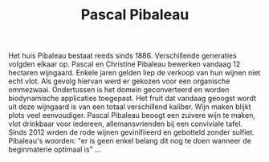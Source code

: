 ﻿---
title: Pascal Pibaleau
huis:  Dom. Pibaleau
dept:  Indre et Loire
regio: Touraine (Loire)
photo: pibaleau.jpeg
layout: wijnhuis

wijnen:
    - naam:  La Perlette'11
      ref:   
      app:   Vin de France
      type:  Petillant naturel
      cep:   Grolleau noir
      prijs: €11.20
      
    - naam:  Chenin blanc sec'12
      ref:   
      app:   A.O.C. Azay-Le-Rideau
      type:  Blanc sec
      cep:   Chenin blanc
      prijs: €7.45
      
    - naam:  Chenin blanc sec tendre'06
      ref:   
      app:   A.O.C. Azay-Le Rideau
      type:  Blanc sec tendre
      cep:   Chenin blanc
      prijs: €7.93
      
    - naam:  l'Héritage d'Aziaum'12
      ref:   
      app:   A.O.C. Azay-Le-Rideau
      type:  Rouge
      cep:   75% Côt/20% Cabernet franc/5% Gamay
      prijs: €8.02
      
    - naam:  Moelleux'09  
      ref:   
      app:   A.O.C. Azay-Le-Rideau
      type:  Blanc moelleux
      cep:   Chenin blanc
      prijs: €11.65
   

---
Het huis Pibaleau bestaat reeds sinds 1886. Verschillende generaties volgden elkaar op. Pascal en Christine Pibaleau bewerken vandaag 12 hectaren wijngaard. Enkele jaren gelden liep de verkoop van hun wijnen niet echt vlot. Als gevolg hiervan werd er gekozen voor een organische ommezwaai. Ondertussen is het domein geconverteerd en worden biodynamische applicaties toegepast. Het fruit dat vandaag geoogst wordt uit deze wijngaard is van een totaal verschillend kaliber. Wijn maken blijkt plots veel eenvoudiger. Pascal Pibaleau beoogt een zuivere wijn te maken, vlot drinkbaar voor iedereen, allemansvrienden bij een conviviale tafel. Sinds 2012 wrden de rode wijnen gevinifiieerd en gebotteld zonder sulfiet. Pibaleau's woorden: "er is geen enkel belang dit nog te doen wanneer de beginmaterie optimaal is" ...
